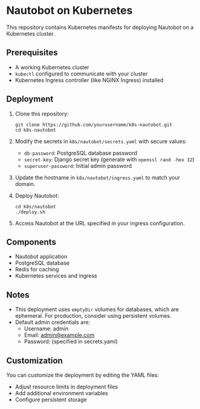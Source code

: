 # Nautobot on Kubernetes

This repository contains Kubernetes manifests for deploying Nautobot on a Kubernetes cluster.

## Prerequisites

- A working Kubernetes cluster
- `kubectl` configured to communicate with your cluster
- Kubernetes Ingress controller (like NGINX Ingress) installed

## Deployment

1. Clone this repository:
   ```
   git clone https://github.com/yourusername/k8s-nautobot.git
   cd k8s-nautobot
   ```

2. Modify the secrets in `k8s/nautobot/secrets.yaml` with secure values:
   - `db-password`: PostgreSQL database password
   - `secret-key`: Django secret key (generate with `openssl rand -hex 32`)
   - `superuser-password`: Initial admin password

3. Update the hostname in `k8s/nautobot/ingress.yaml` to match your domain.

4. Deploy Nautobot:
   ```
   cd k8s/nautobot
   ./deploy.sh
   ```

5. Access Nautobot at the URL specified in your ingress configuration.

## Components

- Nautobot application
- PostgreSQL database
- Redis for caching
- Kubernetes services and ingress

## Notes

- This deployment uses `emptyDir` volumes for databases, which are ephemeral. For production, consider using persistent volumes.
- Default admin credentials are:
  - Username: admin
  - Email: admin@example.com
  - Password: (specified in secrets.yaml)

## Customization

You can customize the deployment by editing the YAML files:
- Adjust resource limits in deployment files
- Add additional environment variables
- Configure persistent storage